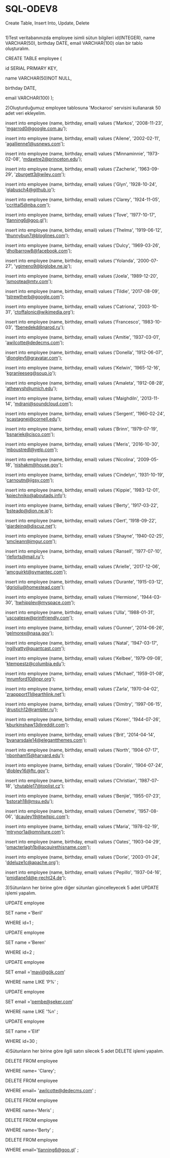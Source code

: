 # SQL-ODEV8
Create Table, Insert Into, Update, Delete
##

1)Test veritabanınızda employee isimli sütun bilgileri id(INTEGER), name VARCHAR(50), birthday DATE, email VARCHAR(100) olan bir tablo oluşturalım.

CREATE TABLE employee (

id SERIAL PRIMARY KEY,

name VARCHAR(50)NOT NULL,

birthday DATE,

email VARCHAR(100) );

2)Oluşturduğumuz employee tablosuna 'Mockaroo' servisini kullanarak 50 adet veri ekleyelim.

insert into employee (name, birthday, email) values ('Markos', '2008-11-23', 'mgarrod0@google.com.au');

insert into employee (name, birthday, email) values ('Ailene', '2002-02-11', 'agallienne1@usnews.com');

insert into employee (name, birthday, email) values ('Minnaminnie', '1973-02-08', 'mdawtre2@princeton.edu');

insert into employee (name, birthday, email) values ('Zacherie', '1963-09-29', 'zburgett3@wiley.com');

insert into employee (name, birthday, email) values ('Glyn', '1928-10-24', 'glabusch4@github.io');

insert into employee (name, birthday, email) values ('Clarey', '1924-11-05', 'ccrittal5@nba.com');

insert into employee (name, birthday, email) values ('Tove', '1977-10-17', 'tlanning6@goo.gl');

insert into employee (name, birthday, email) values ('Thelma', '1919-06-12', 'thunnybun7@bloglines.com');

insert into employee (name, birthday, email) values ('Dulcy', '1969-03-26', 'dholbarrow8@facebook.com');

insert into employee (name, birthday, email) values ('Yolanda', '2000-07-27', 'ygimeno9@biglobe.ne.jp');

insert into employee (name, birthday, email) values ('Joela', '1989-12-20', 'jsmootea@mtv.com');

insert into employee (name, birthday, email) values ('Tildie', '2017-08-09', 'tstrewtherb@google.com');

insert into employee (name, birthday, email) values ('Catriona', '2003-10-31', 'ctoffalonic@wikimedia.org');

insert into employee (name, birthday, email) values ('Francesco', '1983-10-03', 'fbenedekd@narod.ru');

insert into employee (name, birthday, email) values ('Amitie', '1937-03-01', 'awilcotte@dedecms.com');

insert into employee (name, birthday, email) values ('Donella', '1912-06-07', 'dlongleyf@gravatar.com');

insert into employee (name, birthday, email) values ('Kelwin', '1965-12-16', 'kgranleeseg@soup.io');

insert into employee (name, birthday, email) values ('Amaleta', '1912-08-28', 'athewysh@umich.edu');

insert into employee (name, birthday, email) values ('Maighdiln', '2013-11-14', 'mdrani@soundcloud.com');

insert into employee (name, birthday, email) values ('Sergent', '1960-02-24', 'scastagnej@cornell.edu');

insert into employee (name, birthday, email) values ('Brinn', '1979-07-19', 'bsnariek@cisco.com');

insert into employee (name, birthday, email) values ('Meris', '2016-10-30', 'mboustredl@yelp.com');

insert into employee (name, birthday, email) values ('Nicolina', '2009-05-18', 'nishakm@house.gov');

insert into employee (name, birthday, email) values ('Cindelyn', '1931-10-19', 'carnoutn@jigsy.com');

insert into employee (name, birthday, email) values ('Kippie', '1983-12-01', 'kpiechniko@aboutads.info');

insert into employee (name, birthday, email) values ('Berty', '1917-03-22', 'bsteadp@dion.ne.jp');

insert into employee (name, birthday, email) values ('Gert', '1918-09-22', 'gjardeinq@discuz.net');

insert into employee (name, birthday, email) values ('Shayne', '1940-02-25', 'smcleanr@imgur.com');

insert into employee (name, birthday, email) values ('Ransell', '1977-07-10', 'rleforts@mail.ru');

insert into employee (name, birthday, email) values ('Arielle', '2017-12-06', 'amcguirkt@symantec.com');

insert into employee (name, birthday, email) values ('Durante', '1915-03-12', 'dgrioliu@homestead.com');

insert into employee (name, birthday, email) values ('Hermione', '1944-03-30', 'hwhipplev@myspace.com');

insert into employee (name, birthday, email) values ('Ulla', '1988-01-31', 'uscoatesw@printfriendly.com');

insert into employee (name, birthday, email) values ('Gunner', '2014-06-26', 'gelmorex@nasa.gov');

insert into employee (name, birthday, email) values ('Natal', '1947-03-17', 'ngillyatty@quantcast.com');

insert into employee (name, birthday, email) values ('Kelbee', '1979-09-08', 'ktempestz@columbia.edu');

insert into employee (name, birthday, email) values ('Michael', '1959-01-08', 'mrumford10@npr.org');

insert into employee (name, birthday, email) values ('Zarla', '1970-04-02', 'zrappport11@earthlink.net');

insert into employee (name, birthday, email) values ('Dimitry', '1997-06-15', 'drustich12@rambler.ru');

insert into employee (name, birthday, email) values ('Koren', '1944-07-26', 'kburkinshaw13@reddit.com');

insert into employee (name, birthday, email) values ('Brit', '2014-04-14', 'bvanarsdale14@elegantthemes.com');

insert into employee (name, birthday, email) values ('North', '1904-07-17', 'nbonham15@harvard.edu');

insert into employee (name, birthday, email) values ('Doralin', '1904-07-24', 'dlobley16@ftc.gov');

insert into employee (name, birthday, email) values ('Christian', '1987-07-18', 'chutable17@toplist.cz');

insert into employee (name, birthday, email) values ('Benjie', '1955-07-23', 'bstorah18@msu.edu');

insert into employee (name, birthday, email) values ('Demetre', '1957-08-06', 'dcauley19@twitpic.com');

insert into employee (name, birthday, email) values ('Maria', '1978-02-19', 'mtrynor1a@omniture.com');

insert into employee (name, birthday, email) values ('Oates', '1903-04-29', 'omacterlagh1b@acquirethisname.com');

insert into employee (name, birthday, email) values ('Dorie', '2003-01-24', 'ddeluze1c@apache.org');

insert into employee (name, birthday, email) values ('Pepillo', '1937-04-16', 'pmidlane1d@e-recht24.de');

3)Sütunların her birine göre diğer sütunları güncelleyecek 5 adet UPDATE işlemi yapalım.

UPDATE employee

SET name ='Beril'

WHERE id=1 ;	

UPDATE employee

SET name ='Beren'

WHERE id=2 ;

UPDATE employee

SET email ='mavi@gök.com'

WHERE name LIKE 'P%' ;	

UPDATE employee

SET email ='pembe@şeker.com'

WHERE name LIKE '%n' ;	

UPDATE employee

SET name ='Elif'

WHERE id=30 ;

4)Sütunların her birine göre ilgili satırı silecek 5 adet DELETE işlemi yapalım.

DELETE FROM employee

WHERE name= 'Clarey';

DELETE FROM employee

WHERE email= 'awilcotte@dedecms.com' ;

DELETE FROM employee

WHERE name='Meris' ;

DELETE FROM employee

WHERE name='Berty' ;

DELETE FROM employee

WHERE email='tlanning6@goo.gl' ;



